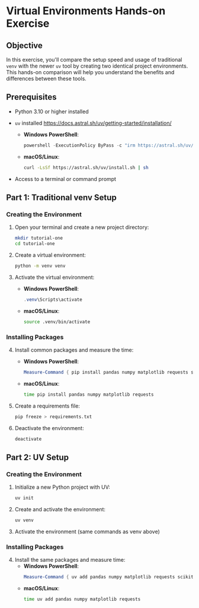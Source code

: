 # Virtual Environments Hands-on Exercise

## Objective
In this exercise, you'll compare the setup speed and usage of traditional `venv` with the newer `uv` tool by creating two identical project environments. This hands-on comparison will help you understand the benefits and differences between these tools.

## Prerequisites
- Python 3.10 or higher installed
- `uv` installed <https://docs.astral.sh/uv/getting-started/installation/>
  - **Windows PowerShell**:
    ```powershell
    powershell -ExecutionPolicy ByPass -c "irm https://astral.sh/uv/install.ps1 | iex"
    ```
  - **macOS/Linux**:
    ```bash
    curl -LsSf https://astral.sh/uv/install.sh | sh
    ```
  
- Access to a terminal or command prompt

## Part 1: Traditional venv Setup

### Creating the Environment
1. Open your terminal and create a new project directory:
   ```bash
   mkdir tutorial-one
   cd tutorial-one
   ```

2. Create a virtual environment:
   ```bash
   python -m venv venv
   ```

3. Activate the virtual environment:
   - **Windows PowerShell**:
     ```powershell
     .venv\Scripts\activate
     ```
   - **macOS/Linux**:
     ```bash
     source .venv/bin/activate
     ```

### Installing Packages
4. Install common packages and measure the time:
   - **Windows PowerShell**:
     ```powershell
     Measure-Command { pip install pandas numpy matplotlib requests scikit-learn black}
     ```
   - **macOS/Linux**:
     ```bash
     time pip install pandas numpy matplotlib requests
     ```

5. Create a requirements file:
   ```bash
   pip freeze > requirements.txt
   ```

6. Deactivate the environment:
   ```bash
   deactivate
   ```

## Part 2: UV Setup

### Creating the Environment
1. Initialize a new Python project with UV:
   ```bash
   uv init
   ```

2. Create and activate the environment:
   ```bash
   uv venv
   ```

3. Activate the environment (same commands as venv above)

### Installing Packages
4. Install the same packages and measure time:
   - **Windows PowerShell**:
     ```powershell
     Measure-Command { uv add pandas numpy matplotlib requests scikit-learn black}
     ```
   - **macOS/Linux**:
     ```bash
     time uv add pandas numpy matplotlib requests
     ```
